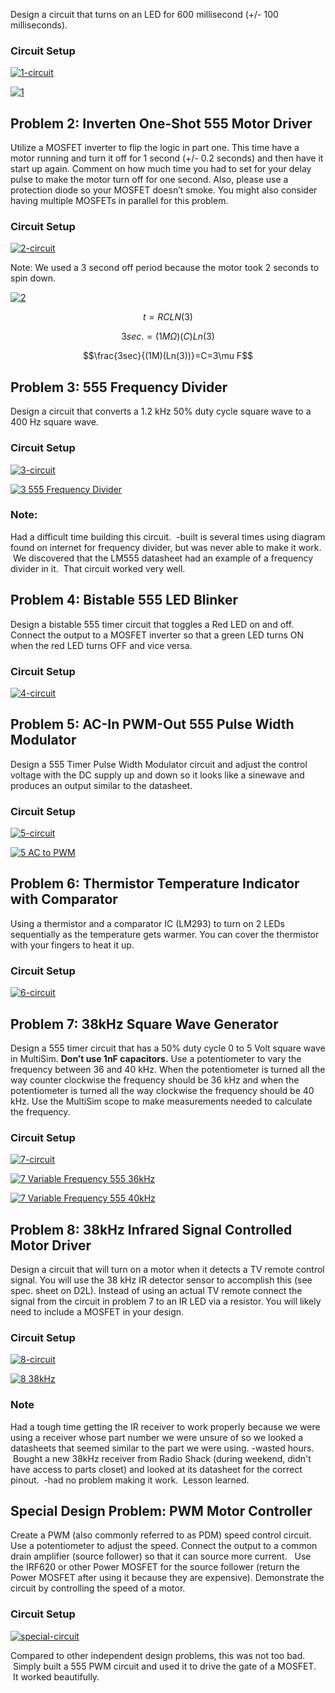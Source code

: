 
Design a circuit that turns on an LED for 600 millisecond (+/- 100 milliseconds).


### Circuit Setup


[![1-circuit](http://codytaylor.cc/opti/1-circuit.jpg)](http://codytaylor.cc/opti/1-circuit.jpg)

[![1](http://codytaylor.cc/opti/1.jpg)](http://codytaylor.cc/opti/1.jpg)


## Problem 2: Inverten One-Shot 555 Motor Driver


Utilize a MOSFET inverter to flip the logic in part one. This time have a motor running and turn it off for 1 second (+/- 0.2 seconds) and then have it start up again. Comment on how much time you had to set for your delay pulse to make the motor turn off for one second. Also, please use a protection diode so your MOSFET doesn’t smoke. You might also consider having multiple MOSFETs in parallel for this problem.


### Circuit Setup


[![2-circuit](http://codytaylor.cc/opti/2-circuit.jpg)](http://codytaylor.cc/opti/2-circuit.jpg)

Note: We used a 3 second off period because the motor took 2 seconds to spin down.

[![2](http://codytaylor.cc/opti/2.jpg)](http://codytaylor.cc/opti/2.jpg)


$$t=RCLN(3)$$




$$3sec.=(1M\Omega)(C)Ln(3)$$




$$\frac{3sec}{(1M)(Ln(3))}=C=3\mu F$$





## Problem 3: 555 Frequency Divider


Design a circuit that converts a 1.2 kHz 50% duty cycle square wave to a 400 Hz square wave.


### Circuit Setup


[![3-circuit](http://codytaylor.cc/opti/3-circuit.jpg)](http://codytaylor.cc/opti/3-circuit.jpg)

[![3 555 Frequency Divider](http://codytaylor.cc/opti/3-555-Frequency-Divider.jpg)](http://codytaylor.cc/opti/3-555-Frequency-Divider.jpg)


### Note:


Had a difficult time building this circuit.  -built is several times using diagram found on internet for frequency divider, but was never able to make it work.  We discovered that the LM555 datasheet had an example of a frequency divider in it.  That circuit worked very well.


## Problem 4: Bistable 555 LED Blinker


Design a bistable 555 timer circuit that toggles a Red LED on and off. Connect the output to a MOSFET inverter so that a green LED turns ON when the red LED turns OFF and vice versa.


### Circuit Setup


[![4-circuit](http://codytaylor.cc/opti/4-circuit.jpg)](http://codytaylor.cc/opti/4-circuit.jpg)


## Problem 5: AC-In PWM-Out 555 Pulse Width Modulator


Design a 555 Timer Pulse Width Modulator circuit and adjust the control voltage with the DC supply up and down so it looks like a sinewave and produces an output similar to the datasheet.


### Circuit Setup


[![5-circuit](http://codytaylor.cc/opti/5-circuit.jpg)](http://codytaylor.cc/opti/5-circuit.jpg)

[![5 AC to PWM](http://codytaylor.cc/opti/5-AC-to-PWM.jpg)](http://codytaylor.cc/opti/5-AC-to-PWM.jpg)


## Problem 6: Thermistor Temperature Indicator with Comparator


Using a thermistor and a comparator IC (LM293) to turn on 2 LEDs sequentially as the temperature gets warmer. You can cover the thermistor with your fingers to heat it up.


### Circuit Setup


[![6-circuit](http://codytaylor.cc/opti/6-circuit.jpg)](http://codytaylor.cc/opti/6-circuit.jpg)


## Problem 7: 38kHz Square Wave Generator


Design a 555 timer circuit that has a 50% duty cycle 0 to 5 Volt square wave in MultiSim. **Don’t use 1nF capacitors.** Use a potentiometer to vary the frequency between 36 and 40 kHz. When the potentiometer is turned all the way counter clockwise the frequency should be 36 kHz and when the potentiometer is turned all the way clockwise the frequency should be 40 kHz. Use the MultiSim scope to make measurements needed to calculate the frequency.


### Circuit Setup


[![7-circuit](http://codytaylor.cc/opti/7-circuit.jpg)](http://codytaylor.cc/opti/7-circuit.jpg)

[![7 Variable Frequency 555 36kHz](http://codytaylor.cc/opti/7-Variable-Frequency-555-36kHz.jpg)](http://codytaylor.cc/opti/7-Variable-Frequency-555-36kHz.jpg)

[![7 Variable Frequency 555 40kHz](http://codytaylor.cc/opti/7-Variable-Frequency-555-40kHz.jpg)](http://codytaylor.cc/opti/7-Variable-Frequency-555-40kHz.jpg)


## Problem 8: 38kHz Infrared Signal Controlled Motor Driver


Design a circuit that will turn on a motor when it detects a TV remote control signal. You will use the 38 kHz IR detector sensor to accomplish this (see spec. sheet on D2L). Instead of using an actual TV remote connect the signal from the circuit in problem 7 to an IR LED via a resistor. You will likely need to include a MOSFET in your design.


### Circuit Setup


[![8-circuit](http://codytaylor.cc/opti/8-circuit.jpg)](http://codytaylor.cc/opti/8-circuit.jpg)

[![8 38kHz](http://codytaylor.cc/opti/8-38kHz.jpg)](http://codytaylor.cc/opti/8-38kHz.jpg)




### Note


Had a tough time getting the IR receiver to work properly because we were using a receiver whose part number we were unsure of so we looked a datasheets that seemed similar to the part we were using. -wasted hours.  Bought a new 38kHz receiver from Radio Shack (during weekend, didn't have access to parts closet) and looked at its datasheet for the correct pinout.  -had no problem making it work.  Lesson learned.


## Special Design Problem: PWM Motor Controller


Create a PWM (also commonly referred to as PDM) speed control circuit. Use a potentiometer to adjust the speed. Connect the output to a common drain amplifier (source follower) so that it can source more current.   Use the IRF620 or other Power MOSFET for the source follower (return the Power MOSFET after using it because they are expensive). Demonstrate the circuit by controlling the speed of a motor.


### Circuit Setup


[![special-circuit](http://codytaylor.cc/opti/special-circuit.jpg)](http://codytaylor.cc/opti/special-circuit.jpg)



Compared to other independent design problems, this was not too bad.  Simply built a 555 PWM circuit and used it to drive the gate of a MOSFET.  It worked beautifully.
